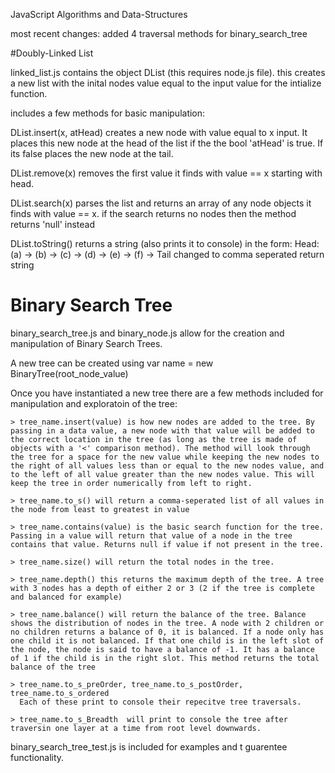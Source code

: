 JavaScript Algorithms and Data-Structures

most recent changes: added 4 traversal methods for binary_search_tree

#Doubly-Linked List

  linked_list.js contains the object DList (this requires node.js file).
  this creates a new list with the inital nodes value equal to the input value for the intialize function.

  includes a few methods for basic manipulation:

  DList.insert(x, atHead) creates a new node with value equal to x input. It places this new node at the head of the list if the the bool 'atHead' is true. If its false places the new node at the tail.


  DList.remove(x) removes the first value it finds with value == x starting with head.


  DList.search(x) parses the list and returns an array of any node objects it finds with value == x.
  if the search returns no nodes then the method returns 'null' instead


  DList.toString() returns a string (also prints it to console) in the form:
    Head: (a) -> (b) -> (c) -> (d) -> (e) -> (f) -> Tail
    changed to comma seperated return string



# Binary Search Tree

  binary_search_tree.js and binary_node.js allow for the creation and manipulation of Binary Search Trees.

  A new tree can be created using var name = new BinaryTree(root_node_value)

  Once you have instantiated a new tree there are a few methods included for manipulation and exploratoin of the tree:

    > tree_name.insert(value) is how new nodes are added to the tree. By passing in a data value, a new node with that value will be added to the correct location in the tree (as long as the tree is made of objects with a '<' comparison method). The method will look through the tree for a space for the new value while keeping the new nodes to the right of all values less than or equal to the new nodes value, and to the left of all value greater than the new nodes value. This will keep the tree in order numerically from left to right.

    > tree_name.to_s() will return a comma-seperated list of all values in the node from least to greatest in value

    > tree_name.contains(value) is the basic search function for the tree. Passing in a value will return that value of a node in the tree contains that value. Returns null if value if not present in the tree.

    > tree_name.size() will return the total nodes in the tree.

    > tree_name.depth() this returns the maximum depth of the tree. A tree with 3 nodes has a depth of either 2 or 3 (2 if the tree is complete and balanced for example)

    > tree_name.balance() will return the balance of the tree. Balance shows the distribution of nodes in the tree. A node with 2 children or no children returns a balance of 0, it is balanced. If a node only has one child it is not balanced. If that one child is in the left slot of the node, the node is said to have a balance of -1. It has a balance of 1 if the child is in the right slot. This method returns the total balance of the tree

    > tree_name.to_s_preOrder, tree_name.to_s_postOrder, tree_name.to_s_ordered
      Each of these print to console their repecitve tree traversals.

    > tree_name.to_s_Breadth  will print to console the tree after traversin one layer at a time from root level downwards.

binary_search_tree_test.js is included for examples and t guarentee functionality.
